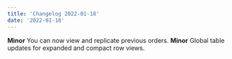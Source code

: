 ```yaml
---
title: 'Changelog 2022-01-18'
date: '2022-01-18'
---
```

**Minor** You can now view and replicate previous orders.
**Minor** Global table updates for expanded and compact row views.
